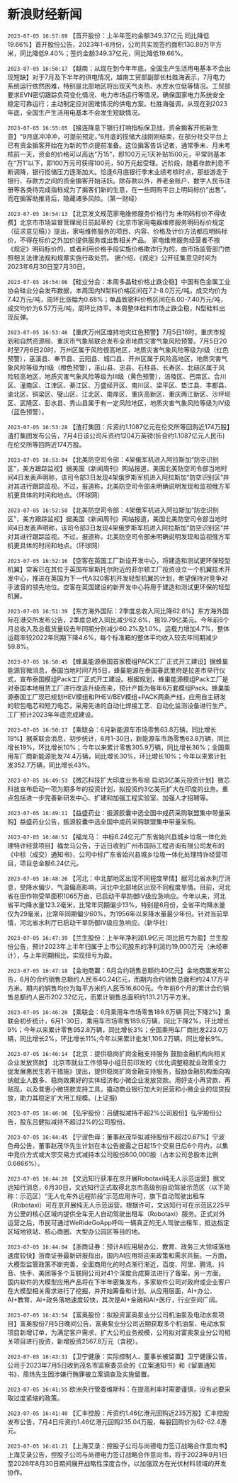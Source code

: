 # 新浪财经新闻
`2023-07-05 16:57:09` 【首开股份：上半年签约金额349.37亿元 同比降低19.66%】首开股份公告，2023年1-6月份，公司共实现签约面积130.89万平方米，同比降低9.40%；签约金额349.37亿元，同比降低19.66%。

`2023-07-05 16:56:17` 【越南：从现在到今年年底，全国生产生活用电基本不会出现短缺】对于7月及下半年的供电情况，越南工贸部副部长杜胜海表示，7月电力系统运行依然困难，特别是北部地区将出现天气炎热、水库水位低等情况。工贸部要求EVN密切跟踪负荷变化情况、电力市场运行等情况，确保国家电力系统安全稳定可靠运行；主动制定应对困难情况的供电方案。杜胜海强调，从现在到2023年底，全国生产生活用电基本不会发生短缺情况。

`2023-07-05 16:55:05` 【接连降息下银行打响指标保卫战，资金掮客开拓新生意】“9月底冲冲冲，可提前预定。”6月底的揽储大战刚刚结束，在部分社交平台上已有资金掮客开始在为新的节点提前准备。这位掮客告诉记者，通常季末、月末考核前一天，资金的价格可以高达“万15”，即100万元1天补贴1500元，平常则基本在“万1”以下，即100万元可获得100元，50万元起受理。近阶段，随着存款利息不断调降，银行揽储压力逐渐加大。恰逢6月底银行季末业绩考核时点，那些游走于银行、存款方之间的资金掮客开始活跃。除存款以外，养老金账户、数字人民币注册等各类待完成指标成为了掮客们新的生意，在一些网购平台上明码标价“出售”。而在掮客助推背后，隐藏诸多风险。（第一财经）

`2023-07-05 16:54:13` 【北京发文规范家电维修服务价格行为 未明码标价不得收费】北京市市场监督管理局日前起草的《北京市家用电器维修服务明码标价规定（征求意见稿）》提出，家电维修服务的项目、内容、价格及计价方法都应明码标价，不得在标价之外加价提供服务或出售相关产品。 家电维修服务经营者不按《规定》明码标价的，或者利用价格手段实施价格欺诈行为的，由市场监管部门依照相关法律法规和规章实施行政处罚。 据介绍，《规定》公开征集意见时间为2023年6月30日至7月30日。

`2023-07-05 16:54:06` 【硅业分会：本周多晶硅价格止跌企稳】中国有色金属工业协会硅业分会发布数据，本周国内N型料价格区间在7.2-8.0万元/吨，成交均价为7.42万元/吨，周环比涨幅为0.68%；单晶致密料价格区间在6.00-7.40万元/吨，成交均价为6.57万元/吨，周环比持平。本周整体硅料市场止跌企稳，N型硅料出现反弹。

`2023-07-05 16:53:46` 【重庆万州区维持地灾红色预警】7月5日16时，重庆市规划和自然资源局、重庆市气象局联合发布全市地质灾害气象风险预警。7月5日20时至7月6日20时，万州区属于风险很高地区，地质灾害气象风险等级为I级（红色预警），巫溪县、奉节县、云阳县、城口县、开州区属于风险高地区，地质灾害气象风险等级为II级（橙色预警），巫山县、忠县、石柱县、长寿区、北碚区属于风险较高地区，地质灾害气象风险等级为III级（黄色预警），涪陵区、巴南区、合川区、潼南区、江津区、綦江区、万盛经开区、南川区、梁平区、垫江县、丰都县、渝北区、铜梁区、璧山区、江北区、南岸区、重庆高新区、重庆两江新区、沙坪坝区、武隆区、彭水县、秀山县属于有一定风险地区，地质灾害气象风险等级为IV级（蓝色预警）。

`2023-07-05 16:53:28` 【渣打集团：斥资约1.1087亿元在伦交所等回购近174万股】渣打集团发布公告，7月4日该公司斥资约1204万英镑(折合约1.1087亿元人民币)在伦交所等回购近174万股。

`2023-07-05 16:53:04` 【北美防空司令部：4架俄军机进入阿拉斯加“防空识别区”，美方跟踪监视】据美国《新闻周刊》网站报道，美国北美防空司令部当地时间4日发表声明称，该司令部3日发现4架俄罗斯军机进入阿拉斯加“防空识别区”并对其进行跟踪监视。不过，报道称，北美防空司令部未明确说明发现和监视俄方军机更具体的时间和地点。（环球网）

`2023-07-05 16:52:58` 【北美防空司令部：4架俄军机进入阿拉斯加“防空识别区”，美方跟踪监视】据美国《新闻周刊》网站报道，美国北美防空司令部当地时间4日发表声明称，该司令部3日发现4架俄罗斯军机进入阿拉斯加“防空识别区”并对其进行跟踪监视。不过，报道称，北美防空司令部未明确说明发现和监视俄方军机更具体的时间和地点。（环球网）

`2023-07-05 16:52:16` 【空客在英国工厂新设开发中心，将建造和测试更环保轻型机翼】空客已在其位于英国布里斯托尔附近的菲尔顿工厂投资设立一个机翼技术开发中心，推进在英国为下一代A320客机开发轻型机翼的计划，希望保持对竞争对手波音的领先地位。空客在英国建设的新开发中心将用于建造和测试更环保的轻型机翼。

`2023-07-05 16:51:39` 【东方海外国际：2季度总收入同比降62.6%】东方海外国际在港交所发布公告，2季度总收入同比减少62.6%，报19.79亿美元。今年前6个月总收入及总载货量较去年同期分别减少60.2%及1.0%。运载力增加4.7%，整体运载率较2022年同期下降4.6%，每个标准箱的整体平均收入较去年同期减少59.8%。

`2023-07-05 16:50:45` 【蜂巢能源泰国首家模组PACK工厂正式开工建设】据蜂巢能源官微消息，泰国当地时间7月5日，蜂巢能源在泰国春武里府是拉差市举行仪式，宣布泰国模组Pack工厂正式开工建设。根据规划，蜂巢能源模组Pack工厂是对泰国本地租赁工厂进行改造升级而来，预计产能为每年6万套模组Pack。蜂巢能源泰国工厂现已规划HEV模组和PHEV/BEV模组+PACK两条产线，应用自主研发的软包电芯和短刀电芯，采用先进的自动化焊接工艺、自动化监测设备进行生产。工厂预计2023年年底完成建设。

`2023-07-05 16:50:17` 【乘联会：6月新能源车市场零售63.8万辆，同比增长19%】据乘联会消息，初步统计，6月1-30日，新能源车市场零售63.8万辆，同比增长19%，环比增长10%；今年以来累计零售305.9万辆，同比增长36%；全国乘用车厂商新能源批发74.4万辆，同比增长30%，环比增长10%；今年以来累计批发352.7万辆，同比增长43%。

`2023-07-05 16:49:53` 【微芯科技扩大印度业务布局 启动3亿美元投资计划】微芯科技宣布启动一项为期多年的投资计划，拟投资约3亿美元扩大在印度的业务。重点包括进一步完善新研发中心、扩建和加强工程实验室、加强人才招聘等。

`2023-07-05 16:49:11` 【益盛药业：振源胶囊中选全国中成药采购联盟集中带量采购】益盛药业公告，振源胶囊中选全国中成药采购联盟集中带量采购。

`2023-07-05 16:48:51` 【福龙马： 中标6.24亿元广东省始兴县城乡垃圾一体化处理特许经营项目】福龙马公告，于近日收到广州市国际工程咨询有限公司发布的《中标（成交）通知书》，公司中标广东省始兴县城乡垃圾一体化处理特许经营项目，项目总金额6.24亿元。

`2023-07-05 16:48:26` 【河北：中北部地区出现不同程度旱情】据河北省水利厅消息，受降水偏少、气温偏高影响，河北中北部地区出现不同程度旱情。目前，河北省在田作物受旱面积1065万亩，已启动干旱防御Ⅳ级应急响应。今年以来，河北省平均降水量123.2毫米，比常年同期偏少13%，特别是6月份，全省平均降水量仅为29毫米，比常年同期偏少60%，为1956年以来降水量最少年份。针对当前旱情，河北省水利厅已启动干旱防御Ⅳ级应急响应。（新华社）

`2023-07-05 16:47:39` 【兰生股份：上半年净利润1.9亿元 同比扭亏为盈】兰生股份公告，预计2023年上半年归属于上市公司股东的净利润约19,000万元（未经审计），与上年同期相比，实现扭亏为盈。

`2023-07-05 16:47:18` 【金地商置：6月合约销售总额约40亿元】金地商置发布公告，6月的合约销售总额约人民币40.24亿元，而期内合约销售总面积约24.17万平方米。期内的销售均价为每平方米约人民币16,600元。今年前6个月的累计合约销售总额约人民币202.32亿元，而累计销售总面积约131.21万平方米。

`2023-07-05 16:46:20` 【乘联会：6月乘用车市场零售189.6万辆 同比下降2%】乘联会初步统计，6月1-30日，乘用车市场零售189.6万辆，同比下降2%，环比增长9%；今年以来累计零售952.8万辆，同比增长3%；全国乘用车厂商批发223.0万辆，同比增长2%，环比增长11%;今年以来累计批发1,106.2万辆，同比增长9%。

`2023-07-05 16:46:14` 【北京：提供稳岗扩岗金融支持服务 鼓励金融机构向相关企业发放贷款】 北京市就业工作领导小组日前印发的《优化调整稳就业政策全力促发展惠民生若干措施》提出，提供稳岗扩岗金融支持服务，鼓励金融机构面向吸纳就业人数多、稳岗效果好的实体经济和小微企业发放贷款。用好支小再贷款、再贴现，以及普惠小微贷款支持工具，撬动商业银行加大对民营和小微企业的信贷投放，助力其稳定扩大用工规模。(上证报)

`2023-07-05 16:46:06` 【弘宇股份：吕健拟减持不超2%公司股份】弘宇股份公告，股东吕健拟减持不超过2%的公司股份。

`2023-07-05 16:44:45` 【宁波色母：董事赵茂华拟减持股份不超过0.67%】宁波色母公告，董事赵茂华先生计划在本公告披露之日起15个交易日后6个月内，以集中竞价方式或大宗交易方式减持本公司股份800,000股（占本公司总股本比例0.6666%）。

`2023-07-05 16:44:28` 【文远知行获准在京开展Robotaxi纯无人示范运营】据文远知行消息，6月30日，文远知行正式取得北京市高级别自动驾驶示范区（以下简称：示范区）“无人化车外远程阶段”示范应用许可，旗下自动驾驶出租车（Robotaxi）可在京开展纯无人示范运营。根据许可，文远知行可在示范区225平方公里的核心区域内提供全车无人自动驾驶出租车（Robotaxi）服务。正式对外运营之后，市民可通过WeRideGoApp呼叫一辆真正的无人驾驶出租车，抵达指定区域地铁站、核心商圈、大型办公园区等目的地。

`2023-07-05 16:44:04` 【浙商证券：预计AI应用层办公、教育、政务三大领域落地速度较快】浙商证券最新研报指出，国内AI应用将迎来政策和需求共振。一方面，大模型监管政策不断完善，全面商用化的时点渐行渐近，百度、阿里、腾讯、抖音、快手、美团等多个互联网公司对41个深度合成算法进行了备案。另一方面，国内软件的大模型应用产品将在下半年密集发布，多家软件公司对政府或企业客户在大模型相关需求进行了挖掘，并开始筹备和计划。从应用层面，AI+办公、AI+教育、AI+政务落地速度较快，其次是AI+金融和AI+医疗，行业空间广阔。

`2023-07-05 16:43:54` 【富奥股份：拟投资富奥泵业分公司机油泵及电动水泵项目】富奥股份7月5日晚间公告，富奥泵业分公司近期获取多个机油泵、电动水泵项目新增订单，为满足客户需求，扩大公司业务规模，公司拟对富奥泵业分公司相关项目进行投资，新增投资2567.8万元（含税）。

`2023-07-05 16:43:31` 【卫宁健康：实际控制人、董事长被留置】卫宁健康公告，公司于2023年7月5日收到茂名市监察委员会的《立案通知书》和《留置通知书》，周炜先生因涉嫌行贿罪被立案调查及实施留置。

`2023-07-05 16:41:55` 欧洲央行管委维斯科：在提高利率时需要谨慎，没有必要采取过度紧缩的政策。

`2023-07-05 16:41:40` 【汇丰控股：斥资约1.46亿港元回购近235万股】汇丰控股发布公告，7月4日斥资约1.46亿港元回购235.04万股，每股回购价为62-62.4港元。

`2023-07-05 16:41:21` 【上海艾录：控股子公司与尚德电力签订战略合作意向书】上海艾录公告，控股子公司与尚德电力签订战略合作意向书，将于2023年9月1日至2026年8月30日期间展开战略性深度合作，以加强双方在光伏材料领域的开发协作。

